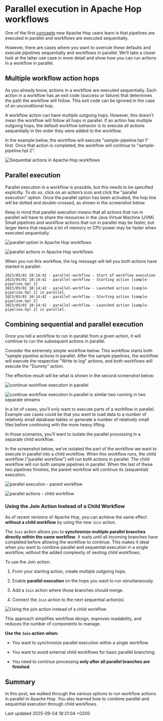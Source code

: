 <div id="header">

# Parallel execution in Apache Hop workflows

</div>

<div id="content">

<div id="preamble">

<div class="sectionbody">

<div class="paragraph">

One of the first [concepts](installation-configuration.ebTgimgEGW) new Apache Hop users learn is that pipelines are executed in parallel and workflows are executed sequentially.

</div>

<div class="paragraph">

However, there are cases where you want to overrule these defaults and execute pipelines sequentially and workflows in parallel. We’ll take a closer look at the latter use case in more detail and show how you can run actions in a workflow in parallel.

</div>

</div>

</div>

<div class="sect1">

## Multiple workflow action hops

<div class="sectionbody">

<div class="paragraph">

As you already know, actions in a workflow are executed sequentially. Each action in a workflow has an exit code (success or failure) that determines the path the workflow will follow. This exit code can be ignored in the case of an unconditional hop.

</div>

<div class="paragraph">

A workflow action can have multiple outgoing hops. However, this doesn’t mean the workflow will follow all hops in parallel. If an action has multiple outgoing hops, the default workflow behavior is to execute all actions sequentially in the order they were added to the workflow.

</div>

<div class="paragraph">

In the example below, the workflow will execute "sample-pipeline.hpl 1" first. Once that action is completed, the workflow will continue to "sample-pipeline.hpl 2".

</div>

<div class="paragraph">

<span class="image">![Sequential actions in Apache Hop workflows](../assets/images/how-to-guides/parallel-workflows/sequential-actions.png)</span>

</div>

</div>

</div>

<div class="sect1">

## Parallel execution

<div class="sectionbody">

<div class="paragraph">

Parallel execution in a workflow is possible, but this needs to be specified explicitly. To do so, click on an action’s icon and click the "parallel execution" option. Once the parallel option has been activated, the hop line will be dotted and double-crossed, as shown in the screenshot below.

</div>

<div class="paragraph">

Keep in mind that parallel execution means that all actions that run in parallel will have to share the resources in the Java Virtual Machine (JVM). Small pipelines and workflow actions that run in parallel may be faster, but larger items that require a lot of memory or CPU power may be faster when executed sequentially.

</div>

<div class="paragraph">

<span class="image">![parallel option in Apache Hop workflows](../assets/images/how-to-guides/parallel-workflows/parallel-option.png)</span>

</div>

<div class="paragraph">

<span class="image">![parallel actions in Apache Hop workflows](../assets/images/how-to-guides/parallel-workflows/parallel-actions.png)</span>

</div>

<div class="paragraph">

When you run this workflow, the log message will tell you both actions have started in parallel:

</div>

<div class="listingblock">

<div class="content">

``` highlight
2023/05/01 10:14:42 - parallel-workflow - Start of workflow execution
2023/05/01 10:14:42 - parallel-workflow - Starting action [sample-pipeline.hpl 1]
2023/05/01 10:14:42 - parallel-workflow - Launched action [sample-pipeline.hpl 1] in parallel.
2023/05/01 10:14:42 - parallel-workflow - Starting action [sample-pipeline.hpl 2]
2023/05/01 10:14:42 - parallel-workflow - Launched action [sample-pipeline.hpl 2] in parallel.
```

</div>

</div>

</div>

</div>

<div class="sect1">

## Combining sequential and parallel execution

<div class="sectionbody">

<div class="paragraph">

Once you tell a workflow to run in parallel from a given action, it will continue to run the subsequent actions in parallel.

</div>

<div class="paragraph">

Consider the extremely simple workflow below. This workflow starts both "sample pipeline actions in parallel. After the sample pipelines, the workflow will execute the respective "Write to log" actions, and both workflows will execute the "Dummy" action.

</div>

<div class="paragraph">

The effective result will be what is shown in the second screenshot below:

</div>

<div class="paragraph">

<span class="image">![continue workflow execution in parallel](../assets/images/how-to-guides/parallel-workflows/continue-in-parallel.png)</span>

</div>

<div class="paragraph">

<span class="image">![continue workflow execution in parallel is similar two running in two separate streams](../assets/images/how-to-guides/parallel-workflows/continue-in-parallel-two-streams.png)</span>

</div>

<div class="paragraph">

In a lot of cases, you’ll only want to execute parts of a workflow in parallel. Example use cases could be that you want to load data to a number of relatively small database tables or generate a number of relatively small files before continuing with the more heavy lifting.

</div>

<div class="paragraph">

In those scenarios, you’ll want to isolate the parallel processing in a separate child workflow.

</div>

<div class="paragraph">

In the screenshot below, we’ve isolated the part of the workflow we want to execute in parallel into a child workflow. When this workflow runs, the child workflow ("parallel workflow") will run both actions in parallel. The child workflow will run both sample pipelines in parallel. When the last of these two pipelines finishes, the parent workflow will continue its (sequential) execution.

</div>

<div class="paragraph">

<span class="image">![parallel execution - parent workflow](../assets/images/how-to-guides/parallel-workflows/parallel-workflow-parent.png)</span>

</div>

<div class="paragraph">

<span class="image">![parallel actions - child workflow](../assets/images/how-to-guides/parallel-workflows/parallel-actions.png)</span>

</div>

<div class="sect2">

### Using the Join Action Instead of a Child Workflow

<div class="paragraph">

As of recent versions of Apache Hop, you can achieve the same effect **without a child workflow** by using the new `Join` action.

</div>

<div class="paragraph">

The `Join` action allows you to **synchronize multiple parallel branches directly within the same workflow**. It waits until all incoming branches have completed before allowing the workflow to continue. This makes it ideal when you want to combine parallel and sequential execution in a single workflow, without the added complexity of nesting child workflows.

</div>

<div class="paragraph">

To use the Join action:

</div>

<div class="olist arabic">

1.  From your starting action, create multiple outgoing hops.

2.  Enable **parallel execution** on the hops you want to run simultaneously.

3.  Add a `Join` action where those branches should merge.

4.  Connect the `Join` action to the next sequential action(s).

</div>

<div class="paragraph">

<span class="image">![Using the join action instead of a child workflow](../assets/images/how-to-guides/parallel-workflows/continue-in-parallel-join.png)</span>

</div>

<div class="paragraph">

This approach simplifies workflow design, improves readability, and reduces the number of components to manage.

</div>

<div class="paragraph">

**Use the `Join` action when:**

</div>

<div class="ulist">

  - You want to synchronize parallel execution within a single workflow.

  - You want to avoid external child workflows for basic parallel branching.

  - You need to continue processing **only after all parallel branches are finished**.

</div>

</div>

</div>

</div>

<div class="sect1">

## Summary

<div class="sectionbody">

<div class="paragraph">

In this post, we walked through the various options to run workflow actions in parallel in Apache Hop. You also learned how to combine parallel and sequential execution through child workflows.

</div>

</div>

</div>

</div>

<div id="footer">

<div id="footer-text">

Last updated 2025-09-04 18:21:04 +0200

</div>

</div>
